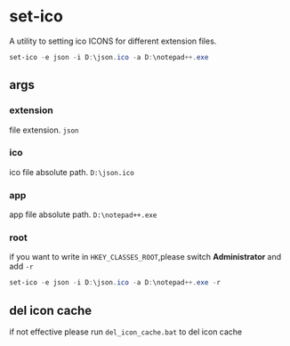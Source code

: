 # set-ico

A utility to setting ico ICONS for different extension files.


```powershell
set-ico -e json -i D:\json.ico -a D:\notepad++.exe
```

## args

### extension
file extension. `json`
### ico
ico file absolute path.  `D:\json.ico`
### app
app file absolute path. `D:\notepad++.exe`
### root
if you want to write in `HKEY_CLASSES_ROOT`,please switch **Administrator** and add `-r`

```powershell
set-ico -e json -i D:\json.ico -a D:\notepad++.exe -r
```

## del icon cache

if not effective please run `del_icon_cache.bat` to del icon cache